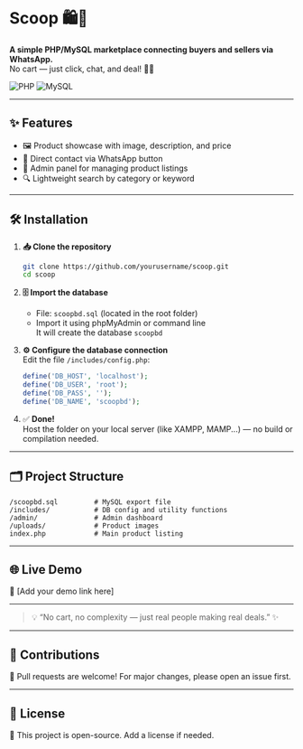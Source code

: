 # Scoop 🛍️📱
**A simple PHP/MySQL marketplace connecting buyers and sellers via WhatsApp.**  
No cart — just click, chat, and deal! 💬🤝

![PHP](https://img.shields.io/badge/PHP-8.0+-777BB4?logo=php)
![MySQL](https://img.shields.io/badge/MySQL-5.7+-4479A1?logo=mysql)

---

## ✨ Features
- 🖼️ Product showcase with image, description, and price
- 📲 Direct contact via WhatsApp button
- 🧰 Admin panel for managing product listings
- 🔍 Lightweight search by category or keyword

---

## 🛠️ Installation

1. **📥 Clone the repository**  
   ```bash
   git clone https://github.com/yourusername/scoop.git
   cd scoop
   ```

2. **🗄️ Import the database**
   - File: `scoopbd.sql` (located in the root folder)
   - Import it using phpMyAdmin or command line  
     It will create the database `scoopbd`

3. **⚙️ Configure the database connection**  
   Edit the file `/includes/config.php`:
   ```php
   define('DB_HOST', 'localhost');
   define('DB_USER', 'root');
   define('DB_PASS', '');
   define('DB_NAME', 'scoopbd');
   ```

4. ✅ **Done!**  
   Host the folder on your local server (like XAMPP, MAMP...) — no build or compilation needed.

---

## 🗂️ Project Structure
```
/scoopbd.sql         # MySQL export file
/includes/           # DB config and utility functions
/admin/              # Admin dashboard
/uploads/            # Product images
index.php            # Main product listing
```

---

## 🌐 Live Demo
🔗 [Add your demo link here]

---

> 💡 “No cart, no complexity — just real people making real deals.” ✨

---

## 🤝 Contributions
👥 Pull requests are welcome! For major changes, please open an issue first.

---

## 📄 License
📝 This project is open-source. Add a license if needed.
